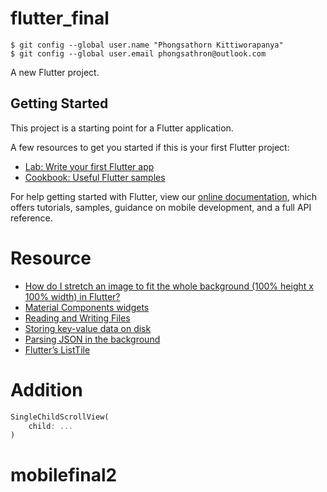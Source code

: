 # flutter_final

```Shell
$ git config --global user.name "Phongsathorn Kittiworapanya"
$ git config --global user.email phongsathron@outlook.com
```

A new Flutter project.

## Getting Started

This project is a starting point for a Flutter application.

A few resources to get you started if this is your first Flutter project:

- [Lab: Write your first Flutter app](https://flutter.io/docs/get-started/codelab)
- [Cookbook: Useful Flutter samples](https://flutter.io/docs/cookbook)

For help getting started with Flutter, view our 
[online documentation](https://flutter.io/docs), which offers tutorials, 
samples, guidance on mobile development, and a full API reference.

# Resource

- [How do I stretch an image to fit the whole background (100% height x 100% width) in Flutter?](https://stackoverflow.com/questions/45745448/how-do-i-stretch-an-image-to-fit-the-whole-background-100-height-x-100-width)
- [Material Components widgets](https://flutter.dev/docs/development/ui/widgets/material#Information%20displays)
- [Reading and Writing Files](https://flutter.dev/docs/cookbook/persistence/reading-writing-files)
- [Storing key-value data on disk](https://flutter.dev/docs/cookbook/persistence/key-value)
- [Parsing JSON in the background](https://flutter.dev/docs/cookbook/networking/background-parsing)
- [Flutter’s ListTile](https://medium.com/@studymongolian/a-complete-guide-to-flutters-listtile-597a20a3d449)

# Addition
```Dart
SingleChildScrollView(
    child: ...
)
```
# mobilefinal2
